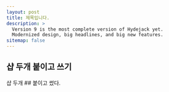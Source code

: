 ```yaml
---
layout: post
title: 제목입니다.
description: >
  Version 9 is the most complete version of Hydejack yet.
  Modernized design, big headlines, and big new features.
sitemap: false
---
```



## 샵 두개 붙이고 쓰기
샵 두개 ## 붙이고 썼다.


[^1]: 
      첫번째

[^2]:
      두번째
